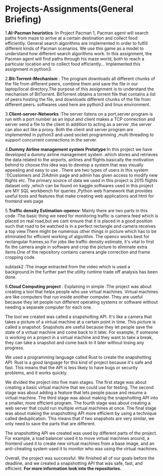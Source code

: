 # Projects-Assignments(General Briefing)
1.**AI-Pacman heuristics** :In Project Pacman 1, Pacman agent will search paths from maze
                         to arrive at a certain destination and collect food efficiently. General search algorithms are implemented in order to fulfill different kinds of Pacman scenarios.
                         We use this game as a model to understand how different search algorithms work. In this assignment, the Pacman agent will find paths through his maze world, both to reach a particular location and to collect food efficiently...
                         Implemented this assignment in python3.
  
2.**Bit-Torrent-Mechanism** : The program downloads all different chunks of the file from different peers, combine them and save the file in our laptop/local                            directory.The purpose of this assignment is to understand the mechanism of BitTorrent.
                           BitTorrent obtains a torrent file that contains a list of peers hosting the file, and downloads different chunks of the file                                from different peers. softwares used here are python3 and linux environment.


3.**Client-server-Networks** :The server listens on a port,server program is run with a port number as an input and client makes a TCP connection and server send a file to the client
                          In addition to acting as a server ,the server can also act like a proxy. Both the client and server program are implemented in python3 and used socket programming ,multi threading
                          to support concurrent connections in the server.
                          
4.**Dummy Airline management system Prototype**:In this project we have developed a dummy airline management system .which stores and retrieves the data related to the airports, airlines and flights.basically
 the motivation behind to choose this idea was to develop a system that was visually appealing and easy to use .
There are two types of users in this system :1)Customers and 2)Admin page and admin has given access to modify new flights etc.
                                            The primary source of data we used in this project is 2015 flights dataset only ,which can be found on kaggle
                                            softwares used in this project are MY SQL workbench for queries ,Python web framework that provides useful tools and features that make creating web applications and html for frontend web page


5.**Traffic density Estimation-opencv**: Mainly there are two parts in this code :The basic thing we need for monitoring traffic is camera feed which is placed on real road,but we cant ensure that it is placed in a good position such that road to be watched is in a perfect rectangle and camera receives a top view.There might be numerous other things in picture which has to be eliminated for efficient working of algorithm. The opencv works best for rectangular frames,so For jobs like traffic density estimate, it's vital to first fix the camera angle in software and crop the picture to eliminate extra items.One of the repository contains camera angle correction and frame cropping code.

subtask2 :The image extracted from the video which is used a background.In the further  part the utility runtime trade off analysis has been done.


6.**Cloud Computing project** : Explaining in simple :The project was about creating a tool that helps people who use virtual machines. Virtual machines are like computers that run inside another computer. They are useful because they let people run different operating systems or software without needing a separate computer for each one.

The tool we created was called a snapshotting API. It's like a camera that takes a picture of a virtual machine at a certain point in time. This picture is called a snapshot. Snapshots are useful because they let people save the state of a virtual machine and come back to it later. For example, if someone is working on a project in a virtual machine and they want to take a break, they can take a snapshot and come back to it later without losing any progress.

We used a programming language called Rust to create the snapshotting API. Rust is a good language for this kind of project because it's safe and fast. This means that the API is less likely to have bugs or security problems, and it works quickly.

We divided the project into five main stages. The first stage was about creating a basic virtual machine that we could use for testing. The second stage was about adding a feature that lets people pause and resume a virtual machine. The third stage was about making the snapshotting API into a smaller, more efficient program. The fourth stage was about creating a web server that could run multiple virtual machines at once. The final stage was about making the snapshotting API more efficient by using a technique called deduplication. This means that if two snapshots are very similar, we only need to save the parts that are different.

The snapshotting API we created was used by different parts of the project. For example, a load balancer used it to move virtual machines around, a frontend used it to create new virtual machines from a base image, and an anti-cheating system used it to monitor who was using the virtual machines.

Overall, the project was successful. We finished all of our goals before the deadline, and we created a snapshotting API that was safe, fast, and efficient.
**For more information look into the repositories.**
